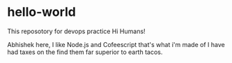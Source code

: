 # hello-world
This reposotory for devops practice
Hi Humans!

Abhishek here, I like Node.js and Cofeescript that's what i'm made of I have had taxes on the find them far superior to earth tacos.
